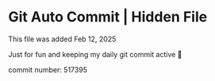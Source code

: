 # Git Auto Commit | Hidden File

This file was added Feb 12, 2025

Just for fun and keeping my daily git commit active 🤪

commit number: 517395
